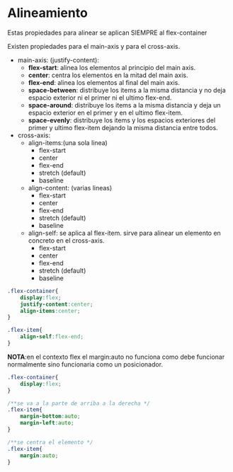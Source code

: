 # Alineamiento

Estas propiedades para alinear se aplican SIEMPRE al flex-container

Existen propiedades para el main-axis y para el cross-axis. 

+ main-axis: (justify-content):
  + **flex-start**: alinea los elementos al principio del main axis.
  + **center**: centra los elementos en la mitad del main axis.
  + **flex-end**: alinea los elementos al final del main axis.
  + **space-between**: distribuye los items a la misma distancia y no deja espacio exterior ni el primer ni el ultimo flex-end.
  + **space-around**: distribuye los items a la misma distancia y deja un espacio exterior en el primer y en el ultimo flex-item.
  + **space-evenly**: distribuye los items y los espacios exteriores del primer y ultimo flex-item dejando la misma distancia entre todos.
+ cross-axis:
  + align-items:(una sola linea)
    + flex-start
    + center
    + flex-end
    + stretch (default)
    + baseline
  + align-content: (varias lineas)
    + flex-start
    + center
    + flex-end
    + stretch (default)
    + baseline
  + align-self: se aplica al flex-item. sirve para alinear un elemento en concreto en el cross-axis.
    + flex-start
    + center
    + flex-end
    + stretch (default)
    + baseline

```css
.flex-container{
    display:flex;
    justify-content:center;
    align-items:center;
}

.flex-item{
    align-self:flex-end;
}
```

**NOTA**:en el contexto flex el margin:auto no funciona como debe funcionar normalmente sino funcionaria como un posicionador.

```css
.flex-container{
    display:flex;
}

/**se va a la parte de arriba a la derecha */
.flex-item{
    margin-bottom:auto;
    margin-left:auto;
}

/**se centra el elemento */
.flex-item{
    margin:auto;
}
```